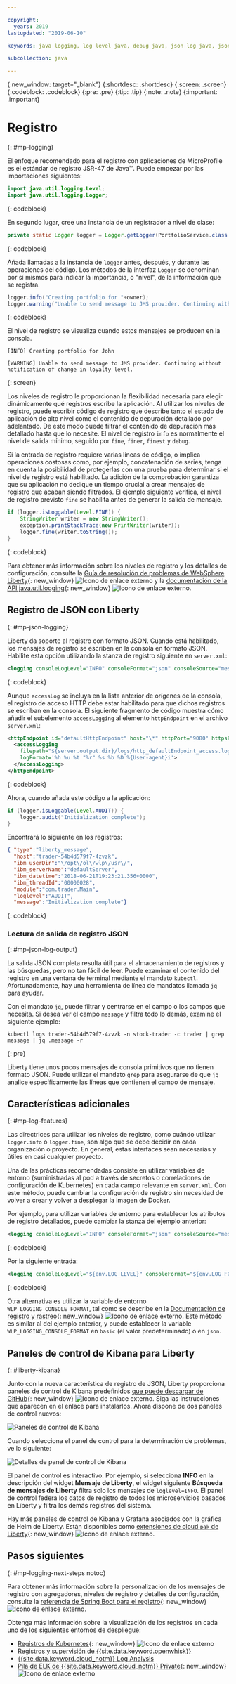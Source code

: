```yaml
---

copyright:
  years: 2019
lastupdated: "2019-06-10"

keywords: java logging, log level java, debug java, json log java, json log help, kibana liberty, liberty messages

subcollection: java

---
```


{:new_window: target="_blank"}
{:shortdesc: .shortdesc}
{:screen: .screen}
{:codeblock: .codeblock}
{:pre: .pre}
{:tip: .tip}
{:note: .note}
{:important: .important}

# Registro
{: #mp-logging}

El enfoque recomendado para el registro con aplicaciones de MicroProfile es el estándar de registro JSR-47 de Java&trade;. Puede empezar por las importaciones siguientes:

```java
import java.util.logging.Level;
import java.util.logging.Logger;
```
{: codeblock}

En segundo lugar, cree una instancia de un registrador a nivel de clase:

```java
private static Logger logger = Logger.getLogger(PortfolioService.class.getName());
```
{: codeblock}

Añada llamadas a la instancia de `logger` antes, después, y durante las operaciones del código. Los métodos de la interfaz `Logger` se denominan por sí mismos para indicar la importancia, o "nivel", de la información que se registra.

```java
logger.info("Creating portfolio for "+owner);
logger.warning("Unable to send message to JMS provider. Continuing without notification of change in loyalty level.");
```
{: codeblock}

El nivel de registro se visualiza cuando estos mensajes se producen en la consola.

```
[INFO] Creating portfolio for John

[WARNING] Unable to send message to JMS provider. Continuing without notification of change in loyalty level.
```
{: screen}

Los niveles de registro le proporcionan la flexibilidad necesaria para elegir dinámicamente qué registros escribe la aplicación. Al utilizar los niveles de registro, puede escribir código de registro que describe tanto el estado de aplicación de alto nivel como el contenido de depuración detallado por adelantado. De este modo puede filtrar el contenido de depuración más detallado hasta que lo necesite. El nivel de registro `info` es normalmente el nivel de salida mínimo, seguido por `fine`, `finer`, `finest` y `debug`.

Si la entrada de registro requiere varias líneas de código, o implica operaciones costosas como, por ejemplo, concatenación de series, tenga en cuenta la posibilidad de protegerlas con una prueba para determinar si el nivel de registro está habilitado. La adición de la comprobación garantiza que su aplicación no dedique un tiempo crucial a crear mensajes de registro que acaban siendo filtrados. El ejemplo siguiente verifica, el nivel de registro previsto `fine` se habilita antes de generar la salida de mensaje.

```java
if (logger.isLoggable(Level.FINE)) {
    StringWriter writer = new StringWriter();
    exception.printStackTrace(new PrintWriter(writer));
    logger.fine(writer.toString());
}
```
{: codeblock}

Para obtener más información sobre los niveles de registro y los detalles de configuración, consulte la [Guía de resolución de problemas de WebSphere Liberty](https://www.ibm.com/support/knowledgecenter/SSEQTP_liberty/com.ibm.websphere.wlp.doc/ae/rwlp_logging.html){: new_window} ![Icono de enlace externo](../icons/launch-glyph.svg "Icono de enlace externo") y la [documentación de la API java.util.logging](https://docs.oracle.com/javase/8/docs/api/java/util/logging/package-summary.html){: new_window} ![Icono de enlace externo](../icons/launch-glyph.svg "Icono de enlace externo").

## Registro de JSON con Liberty
{: #mp-json-logging}

Liberty da soporte al registro con formato JSON. Cuando está habilitado, los mensajes de registro se escriben en la consola en formato JSON. Habilite esta opción utilizando la stanza de registro siguiente en `server.xml`:

```xml
<logging consoleLogLevel="INFO" consoleFormat="json" consoleSource="message,trace,accessLog,ffdc" />
```
{: codeblock}

Aunque `accessLog` se incluya en la lista anterior de orígenes de la consola, el registro de acceso HTTP debe estar habilitado para que dichos registros se escriban en la consola. El siguiente fragmento de código muestra cómo añadir el subelemento `accessLogging` al elemento `httpEndpoint` en el archivo `server.xml`:

```xml
<httpEndpoint id="defaultHttpEndpoint" host="\*" httpPort="9080" httpsPort="9443">
  <accessLogging
    filepath="${server.output.dir}/logs/http_defaultEndpoint_access.log"
    logFormat='%h %u %t "%r" %s %b %D %{User-agent}i'>
  </accessLogging>
</httpEndpoint>
```
{: codeblock}

Ahora, cuando añada este código a la aplicación:

```java
if (logger.isLoggable(Level.AUDIT)) {
    logger.audit("Initialization complete");
}
```

Encontrará lo siguiente en los registros:

```json
{ "type":"liberty_message",
  "host":"trader-54b4d579f7-4zvzk",
  "ibm_userDir":"\/opt\/ol\/wlp\/usr\/",
  "ibm_serverName":"defaultServer",
  "ibm_datetime":"2018-06-21T19:23:21.356+0000",
  "ibm_threadId":"00000028",
  "module":"com.trader.Main",
  "loglevel":"AUDIT",
  "message":"Initialization complete"}
```
{: codeblock}

### Lectura de salida de registro JSON
{: #mp-json-log-output}

La salida JSON completa resulta útil para el almacenamiento de registros y las búsquedas, pero no tan fácil de leer. Puede examinar el contenido del registro en una ventana de terminal mediante el mandato `kubectl`. Afortunadamente, hay una herramienta de línea de mandatos llamada `jq` para ayudar.

Con el mandato `jq`, puede filtrar y centrarse en el campo o los campos que necesita. Si desea ver el campo `message` y filtra todo lo demás, examine el siguiente ejemplo:

```
kubectl logs trader-54b4d579f7-4zvzk -n stock-trader -c trader | grep message | jq .message -r
```
{: pre}

Liberty tiene unos pocos mensajes de consola primitivos que no tienen formato JSON. Puede utilizar el mandato `grep` para asegurarse de que `jq` analice específicamente las líneas que contienen el campo de mensaje.

## Características adicionales
{: #mp-log-features}

Las directrices para utilizar los niveles de registro, como cuándo utilizar `logger.info` o `logger.fine`, son algo que se debe decidir en cada organización o proyecto. En general, estas interfaces sean necesarias y útiles en casi cualquier proyecto.

Una de las prácticas recomendadas consiste en utilizar variables de entorno (suministradas al pod a través de secretos o correlaciones de configuración de Kubernetes) en cada campo relevante en `server.xml`. Con este método, puede cambiar la configuración de registro sin necesidad de volver a crear y volver a desplegar la imagen de Docker.

Por ejemplo, para utilizar variables de entorno para establecer los atributos de registro detallados, puede cambiar la stanza del ejemplo anterior:

```xml
<logging consoleLogLevel="INFO" consoleFormat="json" consoleSource="message,trace,accessLog,ffdc" />
```
{: codeblock}

Por la siguiente entrada:

```xml
<logging consoleLogLevel="${env.LOG_LEVEL}" consoleFormat="${env.LOG_FORMAT}" consoleSource="${env.LOG_SOURCE}" />
```
{: codeblock}

Otra alternativa es utilizar la variable de entorno `WLP_LOGGING_CONSOLE_FORMAT`, tal como se describe en la [Documentación de registro y rastreo](https://www.ibm.com/support/knowledgecenter/SSEQTP_liberty/com.ibm.websphere.wlp.doc/ae/rwlp_logging.html){: new_window} ![Icono de enlace externo](../icons/launch-glyph.svg "Icono de enlace externo"). Este método es similar al del ejemplo anterior, y puede establecer la variable `WLP_LOGGING_CONSOLE_FORMAT` en `basic` (el valor predeterminado) o en `json`.

## Paneles de control de Kibana para Liberty
{: #liberty-kibana}

Junto con la nueva característica de registro de JSON, Liberty proporciona paneles de control de Kibana predefinidos [que puede descargar de GitHub](https://www.ibm.com/support/knowledgecenter/en/SSEQTP_liberty/com.ibm.websphere.wlp.doc/ae/twlp_icp_json_logging.html){: new_window} ![Icono de enlace externo](../icons/launch-glyph.svg "Icono de enlace externo"). Siga las instrucciones que aparecen en el enlace para instalarlos. Ahora dispone de dos paneles de control nuevos:

![Paneles de control de Kibana](images/microprofile-logging-image4.png "Paneles de control de Kibana")

Cuando selecciona el panel de control para la determinación de problemas, ve lo siguiente:

![Detalles de panel de control de Kibana](images/microprofile-logging-image5.png "Detalles de panel de control de Kibana")

El panel de control es interactivo. Por ejemplo, si selecciona **INFO** en la descripción del widget **Mensaje de Liberty**, el widget siguiente **Búsqueda de mensajes de Liberty** filtra solo los mensajes de `loglevel=INFO`. El panel de control federa los datos de registro de todos los microservicios basados en Liberty y filtra los demás registros del sistema.

Hay más paneles de control de Kibana y Grafana asociados con la gráfica de Helm de Liberty. Están disponibles como [extensiones de cloud `pak` de Liberty](https://github.com/IBM/charts/tree/master/stable/ibm-websphere-liberty/ibm_cloud_pak/pak_extensions/dashboards){: new_window} ![Icono de enlace externo](../icons/launch-glyph.svg "Icono de enlace externo").

## Pasos siguientes
{: #mp-logging-next-steps notoc}

Para obtener más información sobre la personalización de los mensajes de registro con agregadores, niveles de registro y detalles de configuración, consulte la [referencia de Spring Boot para el registro](https://docs.spring.io/spring-boot/docs/current/reference/html/howto-logging.html){: new_window} ![Icono de enlace externo](../icons/launch-glyph.svg "Icono de enlace externo").

Obtenga más información sobre la visualización de los registros en cada uno de los siguientes entornos de despliegue:

* [Registros de Kubernetes](https://kubernetes.io/docs/concepts/cluster-administration/logging/){: new_window} ![Icono de enlace externo](../icons/launch-glyph.svg "Icono de enlace externo")
* [Registros y supervisión de {{site.data.keyword.openwhisk}}](/docs/openwhisk?topic=cloud-functions-logs)
* [{{site.data.keyword.cloud_notm}} Log Analysis](/docs/services/CloudLogAnalysis?topic=cloudloganalysis-log_analysis_ov#log_analysis_ov)
* [Pila de ELK de {{site.data.keyword.cloud_notm}} Private](https://www.ibm.com/support/knowledgecenter/en/SSBS6K_2.1.0.2/manage_metrics/logging_elk.html){: new_window} ![Icono de enlace externo](../icons/launch-glyph.svg "Icono de enlace externo")
